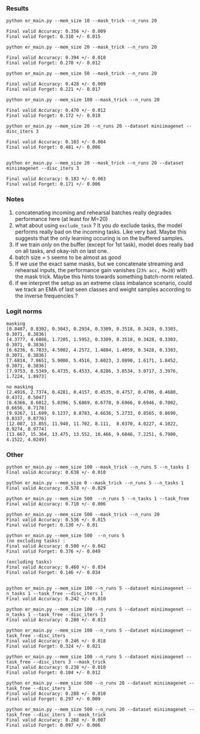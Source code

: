 ### Results

```
python er_main.py --mem_size 10 --mask_trick --n_runs 20

Final valid Accuracy: 0.356 +/- 0.009
Final valid Forget: 0.310 +/- 0.015
```


```
python er_main.py --mem_size 20 --mask_trick --n_runs 20

Final valid Accuracy: 0.394 +/- 0.010
Final valid Forget: 0.270 +/- 0.012
```


```
python er_main.py --mem_size 50 --mask_trick --n_runs 20

Final valid Accuracy: 0.428 +/- 0.009
Final valid Forget: 0.221 +/- 0.017
```


```
python er_main.py --mem_size 100 --mask_trick --n_runs 20

Final valid Accuracy: 0.470 +/- 0.012
Final valid Forget: 0.172 +/- 0.018
```

```
python er_main.py --mem_size 20 --n_runs 20 --dataset miniimagenet --disc_iters 3

Final valid Accuracy: 0.103 +/- 0.004
Final valid Forget: 0.481 +/- 0.006


python er_main.py --mem_size 20 --mask_trick --n_runs 20 --dataset miniimagenet --disc_iters 3

Final valid Accuracy: 0.183 +/- 0.003
Final valid Forget: 0.171 +/- 0.006

```


### Notes
1. concatenating incoming and rehearsal batches really degrades performance here (at least for M=20)
2. what about using `exclude_task` ? It you *do* exclude tasks, the model performs really bad on the incoming tasks. Like very bad. Maybe this suggests that the only learning occuring is on the buffered samples. 
3. If we train *only* on the buffer (except for 1st task), model does really bad on all tasks, and okay-ish on last one. 
3. batch size = `5` seems to be almost as good
4. If we use the exact same masks, but we concatenate streaming and rehearsal inputs, the performance gain vanishes (`23% acc, M=20`) with the mask trick. Maybe this hints towards something batch-norm related. 
5. if we interpret the setup as an extreme class imbalance scenario, could we track an EMA of last seen classes and weight samples according to the inverse frequencies ?

### Logit norms
```
masking 
[0.8407, 0.8302, 0.3043, 0.2934, 0.3309, 0.3518, 0.3428, 0.3303, 0.3071, 0.3836]
[4.3777, 4.6886, 1.7205, 1.5952, 0.3309, 0.3518, 0.3428, 0.3303, 0.3071, 0.3836]
[6.6236, 6.7833, 4.5002, 4.2572, 1.4884, 1.4059, 0.3428, 0.3303, 0.3071, 0.3836]
[7.6814, 7.8651, 5.9000, 5.4516, 3.6023, 3.0890, 1.6171, 1.8452, 0.3071, 0.3836]
[7.9753, 8.5349, 6.4735, 6.4533, 4.8286, 3.8534, 3.0717, 3.3976, 1.7224, 1.8973]
```

```
no masking
[2.4916, 2.7374, 0.4281, 0.4157, 0.4535, 0.4757, 0.4706, 0.4680, 0.4372, 0.5047]
[6.6366, 8.6012, 5.0396, 5.6869, 0.6778, 0.6966, 0.6946, 0.7002, 0.6656, 0.7178]
[9.9267, 11.699, 9.1237, 8.8783, 4.6636, 5.2733, 0.8565, 0.8690, 0.8337, 0.8776]
[12.087, 13.855, 11.940, 11.702, 8.111,  8.0370, 4.0227, 4.1022, 0.9274, 0.9774]
[13.667, 15.364, 13.475, 13.552, 10.466, 9.6046, 7.2251, 6.7900, 4.1522, 4.0249]
```


### Other
```
python er_main.py --mem_size 100 --mask_trick --n_runs 5 --n_tasks 1
Final valid Accuracy: 0.638 +/- 0.010

python er_main.py --mem_size 0 --mask_trick --n_runs 5 --n_tasks 1
Final valid Accuracy: 0.578 +/- 0.029

python er_main.py --mem_size 500  --n_runs 5 --n_tasks 1 --task_free
Final valid Accuracy: 0.710 +/- 0.006

python er_main.py --mem_size 500 --mask_trick --n_runs 20
Final valid Accuracy: 0.536 +/- 0.015
Final valid Forget: 0.130 +/- 0.01

python er_main.py --mem_size 500  --n_runs 5
(no excluding tasks) : 
Final valid Accuracy: 0.500 +/- 0.042
Final valid Forget: 0.376 +/- 0.049

(excluding tasks)
Final valid Accuracy: 0.460 +/- 0.034
Final valid Forget: 0.146 +/- 0.034


python er_main.py --mem_size 100 --n_runs 5 --dataset miniimagenet --n_tasks 1 --task_free --disc_iters 1
Final valid Accuracy: 0.242 +/- 0.010

python er_main.py --mem_size 100 --n_runs 5 --dataset miniimagenet --n_tasks 1 --task_free --disc_iters 3
Final valid Accuracy: 0.280 +/- 0.013

python er_main.py --mem_size 100 --n_runs 5 --dataset miniimagenet --task_free --disc_iters
Final valid Accuracy: 0.246 +/- 0.018
Final valid Forget: 0.324 +/- 0.021

python er_main.py --mem_size 100 --n_runs 5 --dataset miniimagenet --task_free --disc_iters 3 --mask_trick
Final valid Accuracy: 0.238 +/- 0.010
Final valid Forget: 0.104 +/- 0.012

python er_main.py --mem_size 500 --n_runs 20 --dataset miniimagenet --task_free --disc_iters 3
Final valid Accuracy: 0.288 +/- 0.010
Final valid Forget: 0.297 +/- 0.009

python er_main.py --mem_size 500 --n_runs 20 --dataset miniimagenet --task_free --disc_iters 3 --mask_trick
Final valid Accuracy: 0.268 +/- 0.007
Final valid Forget: 0.097 +/- 0.006
```
